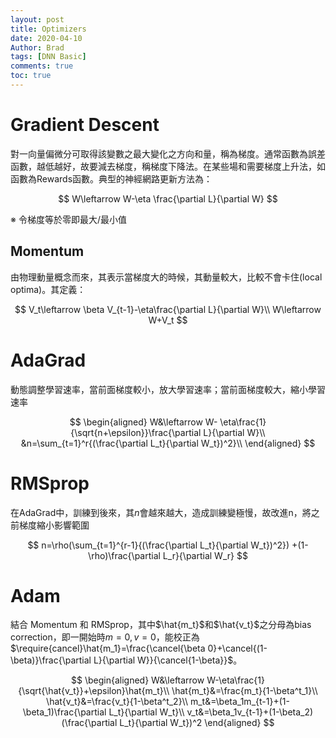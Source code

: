 ```yaml
---
layout: post
title: Optimizers
date: 2020-04-10
Author: Brad
tags: [DNN Basic]
comments: true
toc: true
---
```


# Gradient Descent

對一向量偏微分可取得該變數之最大變化之方向和量，稱為梯度。通常函數為誤差函數，越低越好，故要減去梯度，稱梯度下降法。在某些場和需要梯度上升法，如函數為Rewards函數。<!-- more -->典型的神經網路更新方法為：

$$
W\leftarrow W-\eta \frac{\partial L}{\partial W}
$$

※ 令梯度等於零即最大/最小值

## Momentum
由物理動量概念而來，其表示當梯度大的時候，其動量較大，比較不會卡住(local optima)。其定義：

$$
V_t\leftarrow \beta V_{t-1}-\eta\frac{\partial L}{\partial W}\\
W\leftarrow W+V_t
$$

# AdaGrad
動態調整學習速率，當前面梯度較小，放大學習速率；當前面梯度較大，縮小學習速率

$$
\begin{aligned}
W&\leftarrow W- \eta\frac{1}{\sqrt{n+\epsilon}}\frac{\partial L}{\partial W}\\
&n=\sum_{t=1}^r{(\frac{\partial L_t}{\partial W_t})^2}\\
\end{aligned}
$$

# RMSprop
在AdaGrad中，訓練到後來，其$n$會越來越大，造成訓練變極慢，故改進n，將之前梯度縮小影響範圍

$$
n=\rho(\sum_{t=1}^{r-1}{(\frac{\partial L_t}{\partial W_t})^2})
+(1-\rho)\frac{\partial L_r}{\partial W_r}
$$

# Adam

結合 Momentum 和 RMSprop，其中$\hat{m_t}$和$\hat{v_t}$之分母為bias correction，即一開始時$m=0, v=0$，能校正為$\require{cancel}\hat{m_1}=\frac{\cancel{\beta 0}+\cancel{(1-\beta)}\frac{\partial L}{\partial W}}{\cancel{1-\beta}}$。

$$
\begin{aligned}
W&\leftarrow W-\eta\frac{1}{\sqrt{\hat{v_t}}+\epsilon}\hat{m_t}\\
\hat{m_t}&=\frac{m_t}{1-\beta^t_1}\\
\hat{v_t}&=\frac{v_t}{1-\beta^t_2}\\
m_t&=\beta_1m_{t-1}+(1-\beta_1)\frac{\partial L_t}{\partial W_t}\\
v_t&=\beta_1v_{t-1}+(1-\beta_2)(\frac{\partial L_t}{\partial W_t})^2
\end{aligned}
$$